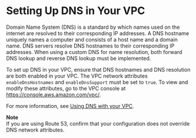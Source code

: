 # Setting Up DNS in Your VPC<a name="set-up-vpc-dns"></a>

Domain Name System \(DNS\) is a standard by which names used on the internet are resolved to their corresponding IP addresses\. A DNS hostname uniquely names a computer and consists of a host name and a domain name\. DNS servers resolve DNS hostnames to their corresponding IP addresses\. When using a custom DNS for name resolution, both forward DNS lookup and reverse DNS lookup must be implemented\.

To set up DNS in your VPC, ensure that DNS hostnames and DNS resolution are both enabled in your VPC\. The VPC network attributes `enableDnsHostnames` and `enableDnsSupport` must be set to `true`\. To view and modify these attributes, go to the VPC console at [https://console\.aws\.amazon\.com/vpc/](https://console.aws.amazon.com/vpc/)\. 

For more information, see [Using DNS with your VPC](http://docs.aws.amazon.com/AmazonVPC/latest/UserGuide/vpc-dns.html)\. 

**Note**  
If you are using Route 53, confirm that your configuration does not override DNS network attributes\.